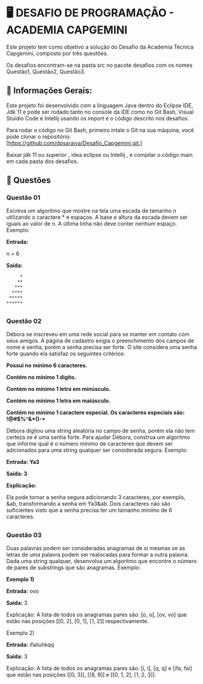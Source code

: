 # :desktop_computer: DESAFIO DE PROGRAMAÇÃO - ACADEMIA CAPGEMINI

Este projeto tem como objetivo a solução do Desafio da Academia Técnica Capgemini, composto por três questões.

Os desafios encontram-se na pasta src no pacote desafios com os nomes Questão1, Questão2, Questão3.

## :memo: Informações Gerais:

Este projeto foi desenvolvido com a linguagem Java dentro do Eclipse IDE, Jdk 11 e pode ser rodado tanto no console da IDE como no Git Bash, Visual Stuidio Code e Intellij  usando os import e o código descrito nos desafios.

Para rodar o código no Git Bash, primeiro intale o Git na sua máquina, você pode clonar o repositório: [https://github.com/dpsaraiva/Desafio_Capgemini.git.]

Baixar jdk 11 ou superior , idea eclipse ou Intellij , e compilar o código main em cada pasta dos desafios.

## :abacus:	 Questões

### Questão 01

Escreva um algoritmo que mostre na tela uma escada de tamanho n utilizando o caractere * e espaços. A base e altura da escada devem ser iguais ao valor de n. A última linha não deve conter nenhum espaço.
Exemplo:

**Entrada:**

n = 6

**Saída:**

         *
        **
       ***
      ****
     *****
    ******
##

### Questão 02
Débora se inscreveu em uma rede social para se manter em contato com seus amigos. A página de cadastro exigia o preenchimento dos campos de nome e senha, porém a senha precisa 
ser forte. O site considera uma senha forte quando ela satisfaz os seguintes critérios:

**Possui no mínimo 6 caracteres.**

**Contém no mínimo 1 digito.**

**Contém no mínimo 1 letra em minúsculo.**

**Contém no mínimo 1 letra em maiúsculo.**

**Contém no mínimo 1 caractere especial. Os caracteres especiais são: !@#$%^&*()-+**


Débora digitou uma string aleatória no campo de senha, porém ela não tem certeza se é uma senha forte. Para ajudar Débora, construa um algoritmo que informe qual é o número 
mínimo de caracteres que devem ser adicionados para uma string qualquer ser considerada segura.
Exemplo:

**Entrada: Ya3**

**Saída: 3**

**Explicação:**

Ela pode tornar a senha segura adicionando 3 caracteres, por exemplo, &ab, transformando a senha em Ya3&ab. Dois caracteres não são suficientes visto que a senha precisa ter um 
tamanho mínimo de 6 caracteres.
##

### Questão 03
Duas palavras podem ser consideradas anagramas de si mesmas se as letras de uma palavra podem ser realocadas para formar a outra palavra. Dada uma string qualquer, desenvolva 
um algoritmo que encontre o número de pares de substrings que são anagramas.
Exemplo:

**Exemplo 1)**

**Entrada:**
ovo

**Saída:**
3

Explicação:
A lista de todos os anagramas pares são: [o, o], [ov, vo] que estão nas posições [[0, 2], [0, 1], [1, 2]] respectivamente.

Exemplo 2)

**Entrada:**
ifailuhkqq

**Saída:**
3

Explicação:
A lista de todos os anagramas pares são: [i, i], [q, q] e [ifa, fai] que estão nas posições [[0, 3]], [[8, 9]] e [[0, 1, 2], [1, 2, 3]].



